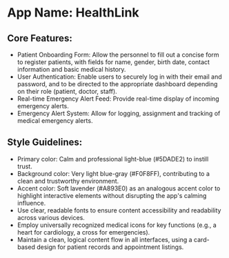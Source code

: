# **App Name**: HealthLink

## Core Features:

- Patient Onboarding Form: Allow the personnel to fill out a concise form to register patients, with fields for name, gender, birth date, contact information and basic medical history.
- User Authentication: Enable users to securely log in with their email and password, and to be directed to the appropriate dashboard depending on their role (patient, doctor, staff).
- Real-time Emergency Alert Feed: Provide real-time display of incoming emergency alerts.
- Emergency Alert System: Allow for logging, assignment and tracking of medical emergency alerts.

## Style Guidelines:

- Primary color: Calm and professional light-blue (#5DADE2) to instill trust.
- Background color: Very light blue-gray (#F0F8FF), contributing to a clean and trustworthy environment.
- Accent color: Soft lavender (#A893E0) as an analogous accent color to highlight interactive elements without disrupting the app's calming influence.
- Use clear, readable fonts to ensure content accessibility and readability across various devices.
- Employ universally recognized medical icons for key functions (e.g., a heart for cardiology, a cross for emergencies).
- Maintain a clean, logical content flow in all interfaces, using a card-based design for patient records and appointment listings.